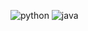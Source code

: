 ![python](https://img.shields.io/badge/Python-000000?style=for-the-badge&logo=Python&logoColor=blue)
![java](https://img.shields.io/badge/Java-000000?style=for-the-badge&logo=Java&logoColor=orange)

<!--
**CozyAraka/CozyAraka** is a ✨ _special_ ✨ repository because its `README.md` (this file) appears on your GitHub profile.

Here are some ideas to get you started:

- 🔭 I’m currently working on ...
- 🌱 I’m currently learning ...
- 👯 I’m looking to collaborate on ...
- 🤔 I’m looking for help with ...
- 💬 Ask me about ...
- 📫 How to reach me: ...
- 😄 Pronouns: ...
- ⚡ Fun fact: ...
-->
